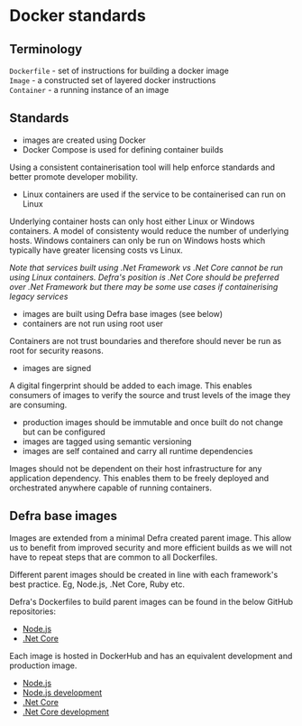 # Docker standards

## Terminology
`Dockerfile` - set of instructions for building a docker image  
`Image` - a constructed set of layered docker instructions  
`Container` - a running instance of an image

## Standards
- images are created using Docker
- Docker Compose is used for defining container builds

Using a consistent containerisation tool will help enforce standards and better promote developer mobility.
 
- Linux containers are used if the service to be containerised can run on Linux  

Underlying container hosts can only host either Linux or Windows containers.  A model of consistenty would reduce the number of underlying hosts.  Windows containers can only be run on Windows hosts which typically have greater licensing costs vs Linux.

*Note that services built using .Net Framework vs .Net Core cannot be run using Linux containers.  Defra's position is .Net Core should be preferred over .Net Framework but there may be some use cases if containerising legacy services*

- images are built using Defra base images (see below)
- containers are not run using root user

Containers are not trust boundaries and therefore should never be run as root for security reasons.

- images are signed

A digital fingerprint should be added to each image.  This enables consumers of images to verify the source and trust levels of the image they are consuming.

- production images should be immutable and once built do not change but can be configured
- images are tagged using semantic versioning
- images are self contained and carry all runtime dependencies

Images should not be dependent on their host infrastructure for any application dependency.  This enables them to be freely deployed and orchestrated anywhere capable of running containers.

## Defra base images
Images are extended from a minimal Defra created parent image.  This allow us to benefit from improved security and more efficient builds as we will not have to repeat steps that are common to all Dockerfiles.

Different parent images should be created in line with each framework's best practice.  Eg, Node.js, .Net Core, Ruby etc.

Defra's Dockerfiles to build parent images can be found in the below GitHub repositories:
- [Node.js](https://github.com/DEFRA/defra-docker-node)
- [.Net Core](https://github.com/DEFRA/defra-docker-dotnetcore)

Each image is hosted in DockerHub and has an equivalent development and production image.  

- [Node.js](https://hub.docker.com/repository/docker/defradigital/node)
- [Node.js development](https://hub.docker.com/repository/docker/defradigital/node-development)
- [.Net Core](https://hub.docker.com/repository/docker/defradigital/dotnetcore)
- [.Net Core development](https://hub.docker.com/repository/docker/defradigital/dotnetcore-development)
